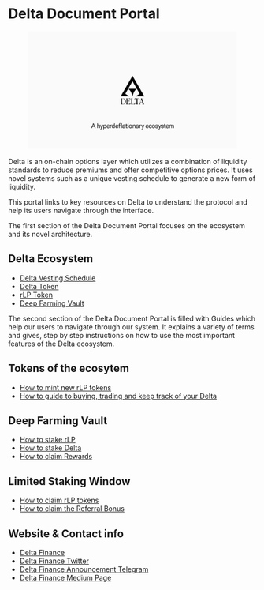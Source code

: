 # Delta Document Portal

<figure><img src=".gitbook/assets/1_IRsJZw6Y_5Va_1EEoHp8vQ.webp" alt=""><figcaption></figcaption></figure>

Delta is an on-chain options layer which utilizes a combination of liquidity standards to reduce premiums and offer competitive options prices. It uses novel systems such as a unique vesting schedule to generate a new form of liquidity.

This portal links to key resources on Delta to understand the protocol and help its users navigate through the interface.

The first section of the Delta Document Portal focuses on the ecosystem and its novel architecture.

## Delta Ecosystem

* [Delta Vesting Schedule](delta-ecosystem/delta-vesting-schedule.md)
* [Delta Token](delta-ecosystem/delta-token.md)
* [rLP Token](rlp-token.md)
* [Deep Farming Vault](./#deep-farming-vault)

The second section of the Delta Document Portal is filled with Guides which help our users to navigate through our system. It explains a variety of terms and gives, step by step instructions on how to use the most important features of the Delta ecosystem.

## Tokens of the ecosytem

* [How to mint new rLP tokens](guides/mint-rlp.md)
* [How to guide to buying, trading and keep track of your Delta](guides/buying-trading-delta.md)

## Deep Farming Vault

* [How to stake rLP](guides/stake-rlp-tokens.md)
* [How to stake Delta](guides/staking-delta.md)
* [How to claim Rewards](guides/claim-rewards.md)

## Limited Staking Window

* [How to claim rLP tokens](guides/claim-rlp-from-lsw.md)
* [How to claim the Referral Bonus](guides/claim-referral-bonus.md)

## Website & Contact info

* [Delta Finance](https://www.delta.finance/)
* [Delta Finance Twitter](https://twitter.com/Delta\_Token)
* [Delta Finance Announcement Telegram](https://t.me/Delta\_Financial\_Ann)
* [Delta Finance Medium Page](https://medium.com/delta-financial)
